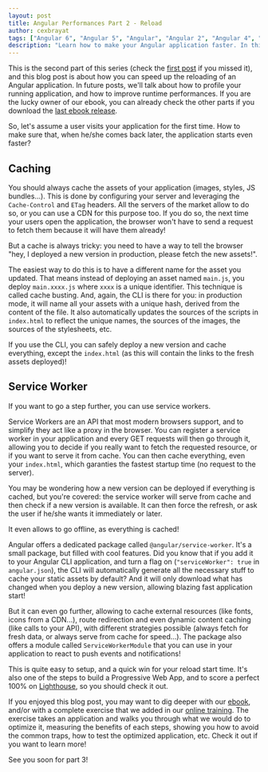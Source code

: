 ```yaml
---
layout: post
title: Angular Performances Part 2 - Reload
author: cexbrayat
tags: ["Angular 6", "Angular 5", "Angular", "Angular 2", "Angular 4", "Angular CLI", "performances", "benchmarks"]
description: "Learn how to make your Angular application faster. In this second part, let's talk about how you can speed up the reloading of an application."
---
```


This is the second part of this series (check the [first post](/2018/09/06/angular-performances-part-1) if you missed it), and this blog post is about how you can speed up the reloading of an Angular application.
In future posts, we'll talk about how to profile your running application,
and how to improve runtime performances.
If you are the lucky owner of our ebook, you can already check the other parts if you download the [last ebook release](https://books.ninja-squad.com/claim?book=Angular).


So, let's assume a user visits your application for the first time.
How to make sure that, when he/she comes back later, the application starts even faster?

## Caching

You should always cache the assets of your application (images, styles, JS bundles...).
This is done by configuring your server and leveraging the `Cache-Control` and `ETag` headers.
All the servers of the market allow to do so,
or you can use a CDN for this purpose too.
If you do so, the next time your users open the application,
the browser won't have to send a request to fetch them because it will have them already!

But a cache is always tricky:
you need to have a way to tell the browser
"hey, I deployed a new version in production, please fetch the new assets!".

The easiest way to do this is to have a different name for the asset you updated.
That means instead of deploying an asset named `main.js`, you deploy `main.xxxx.js`
where `xxxx` is a unique identifier.
This technique is called cache busting.
And, again, the CLI is there for you: in production mode,
it will name all your assets with a unique hash,
derived from the content of the file.
It also automatically updates the sources of the scripts in `index.html` to reflect the unique names,
the sources of the images, the sources of the stylesheets, etc.

If you use the CLI, you can safely deploy a new version and cache everything,
except the `index.html` (as this will contain the links to the fresh assets deployed)!

## Service Worker

If you want to go a step further,
you can use service workers.

Service Workers are an API that most modern browsers support,
and to simplify they act like a proxy in the browser.
You can register a service worker in your application
and every GET requests will then go through it,
allowing you to decide if you really want to fetch the requested resource,
or if you want to serve it from cache.
You can then cache everything, even your `index.html`,
which garanties the fastest startup time (no request to the server).

You may be wondering how a new version can be deployed if everything is cached,
but you're covered: the service worker will serve from cache
and then check if a new version is available.
It can then force the refresh, or ask the user if he/she wants it immediately
or later.

It even allows to go offline, as everything is cached!

Angular offers a dedicated package called `@angular/service-worker`.
It's a small package,
but filled with cool features.
Did you know that if you add it to your Angular CLI application,
and turn a flag on (`"serviceWorker": true` in `angular.json`),
the CLI will automatically generate all the necessary stuff to cache your static assets by default?
And it will only download what has changed when you deploy a new version,
allowing blazing fast application start!

But it can even go further,
allowing to cache external resources (like fonts, icons from a CDN...),
route redirection and even dynamic content caching (like calls to your API),
with different strategies possible (always fetch for fresh data, or always serve from cache for speed...).
The package also offers a module called `ServiceWorkerModule`
that you can use in your application to react to push events and notifications!

This is quite easy to setup, and a quick win for your reload start time.
It's also one of the steps to build a Progressive Web App,
and to score a perfect 100% on [Lighthouse](https://developers.google.com/web/tools/lighthouse/),
so you should check it out.

If you enjoyed this blog post, you may want to dig deeper with our [ebook](https://books.ninja-squad.com/angular),
and/or with a complete exercise that we added in our [online training](https://angular-exercises.ninja-squad.com/).
The exercise takes an application and walks you through what we would do to optimize it,
measuring the benefits of each steps, showing you how to avoid the common traps,
how to test the optimized application, etc. Check it out if you want to learn more!

See you soon for part 3!
